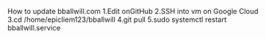 How to update bballwill.com 
1.Edit onGitHub
2.SSH into vm on Google Cloud
3.cd /home/epicliem123/bballwill
4.git pull
5.sudo systemctl restart bballwill.service
